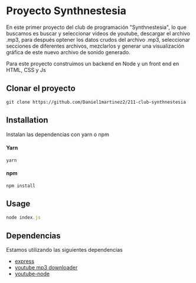 # Proyecto Synthnestesia

En este primer proyecto del club de programación "Synthnestesia", lo que buscamos es buscar y seleccionar videos de youtube, descargar el archivo .mp3, para después optener los datos crudos del archivo .mp3, seleccionar secciones de diferentes archivos, mezclarlos y generar una visualización gráfica de este nuevo archivo de sonido generado.

Para este proyecto construimos un backend en Node y un front end en HTML, CSS y Js


## Clonar el proyecto

```
git clone https://github.com/Daniel1martinez2/211-club-synthnestesia
```

## Installation

Instalan las dependencias con yarn o npm

#### Yarn

```
yarn
```

#### npm

```
npm install
```

## Usage

```javascript
node index.js
```

## Dependencias
Estamos utilizando las siguientes dependencias
- [express](https://www.npmjs.com/package/express)
- [youtube mp3 downloader](https://www.npmjs.com/package/youtube-mp3-downloader)
- [youtube-node](https://www.npmjs.com/package/youtube-node)